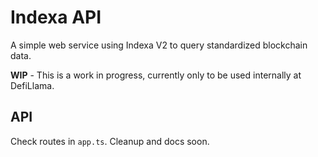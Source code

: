 # Indexa API

A simple web service using Indexa V2 to query standardized blockchain data.

**WIP** - This is a work in progress, currently only to be used internally at DefiLlama.

## API

Check routes in `app.ts`. Cleanup and docs soon.
